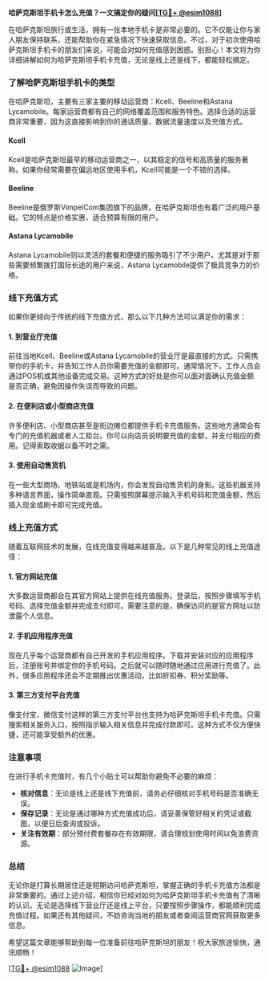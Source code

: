 **哈萨克斯坦手机卡怎么充值？一文搞定你的疑问[[TG💪+ @esim1088](https://t.me/s/esim1088)]**

在哈萨克斯坦旅行或生活，拥有一张本地手机卡是非常必要的。它不仅能让你与家人朋友保持联系，还能帮助你在紧急情况下快速获取信息。不过，对于初次使用哈萨克斯坦手机卡的朋友们来说，可能会对如何充值感到困惑。别担心！本文将为你详细讲解如何为哈萨克斯坦手机卡充值，无论是线上还是线下，都能轻松搞定。

### 了解哈萨克斯坦手机卡的类型

在哈萨克斯坦，主要有三家主要的移动运营商：Kcell、Beeline和Astana Lycamobile。每家运营商都有自己的网络覆盖范围和服务特色。选择合适的运营商非常重要，因为这直接影响到你的通话质量、数据流量速度以及充值方式。

#### Kcell
Kcell是哈萨克斯坦最早的移动运营商之一，以其稳定的信号和高质量的服务著称。如果你经常需要在偏远地区使用手机，Kcell可能是一个不错的选择。

#### Beeline
Beeline是俄罗斯VimpelCom集团旗下的品牌，在哈萨克斯坦也有着广泛的用户基础。它的特点是价格实惠，适合预算有限的用户。

#### Astana Lycamobile
Astana Lycamobile则以灵活的套餐和便捷的服务吸引了不少用户。尤其是对于那些需要频繁拨打国际长途的用户来说，Astana Lycamobile提供了极具竞争力的价格。

### 线下充值方式

如果你更倾向于传统的线下充值方式，那么以下几种方法可以满足你的需求：

#### 1. 到营业厅充值
前往当地Kcell、Beeline或Astana Lycamobile的营业厅是最直接的方式。只需携带你的手机卡，并告知工作人员你需要充值的金额即可。通常情况下，工作人员会通过POS机或其他设备完成交易。这种方式的好处是你可以面对面确认充值金额是否正确，避免因操作失误而导致的问题。

#### 2. 在便利店或小型商店充值
许多便利店、小型商店甚至是街边摊位都提供手机卡充值服务。这些地方通常会有专门的充值机器或者人工柜台。你可以向店员说明要充值的金额，并支付相应的费用。记得索取收据以备不时之需。

#### 3. 使用自动售货机
在一些大型商场、地铁站或是机场内，你会发现自动售货机的身影。这些机器支持多种语言界面，操作简单直观。只需按照屏幕提示输入手机号码和充值金额，然后插入现金或刷卡即可完成充值。

### 线上充值方式

随着互联网技术的发展，在线充值变得越来越普及。以下是几种常见的线上充值途径：

#### 1. 官方网站充值
大多数运营商都会在其官方网站上提供在线充值服务。登录后，按照步骤填写手机号码、选择充值金额并完成支付即可。需要注意的是，确保访问的是官方网址以防泄露个人信息。

#### 2. 手机应用程序充值
现在几乎每个运营商都有自己开发的手机应用程序。下载并安装对应的应用程序后，注册账号并绑定你的手机号码。之后就可以随时随地通过应用进行充值了。此外，很多应用程序还会不定期推出优惠活动，比如折扣券、积分奖励等。

#### 3. 第三方支付平台充值
像支付宝、微信支付这样的第三方支付平台也支持为哈萨克斯坦手机卡充值。只需搜索相关服务入口，按照指示输入相关信息并完成付款即可。这种方式不仅方便快捷，还可能享受额外的优惠。

### 注意事项

在进行手机卡充值时，有几个小贴士可以帮助你避免不必要的麻烦：
- **核对信息**：无论是线上还是线下充值前，请务必仔细核对手机号码是否准确无误。
- **保存记录**：无论是通过哪种方式充值成功后，请妥善保管好相关的凭证或截图，以便日后查询或投诉。
- **关注有效期**：部分预付费套餐存在有效期限，请合理规划使用时间以免浪费资源。

### 总结

无论你是打算长期居住还是短期访问哈萨克斯坦，掌握正确的手机卡充值方法都是非常重要的。通过上述介绍，相信你已经对如何为哈萨克斯坦手机卡充值有了清晰的认识。无论是选择线下营业厅还是线上平台，只要按照步骤操作，都能顺利完成充值过程。如果还有其他疑问，不妨咨询当地的朋友或者查阅运营商官网获取更多信息。

希望这篇文章能够帮助到每一位准备前往哈萨克斯坦的朋友！祝大家旅途愉快，通讯顺畅！

[[TG💪+ @esim1088](https://t.me/s/esim1088) ![Image](https://i.postimg.cc/4NQfJmqS/Snipaste-2025-05-13-00-14-12.png)]